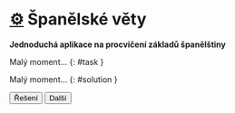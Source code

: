[//]: # (##NAME## spanelske-vety)
[//]: # (##DESCRIPTION## Aplikace: Španělské věty)
[//]: # (##APICALL## genrandomtask.sh?spanelske-vety)

# [&#9881;](/aplikace.html) Španělské věty

**Jednoduchá aplikace na procvičení základů španělštiny**

Malý moment...
{: #task }

Malý moment...
{: #solution }

<button onclick="toggleSolution()">Řešení</button>
<button onclick="getTask()">Další</button>
